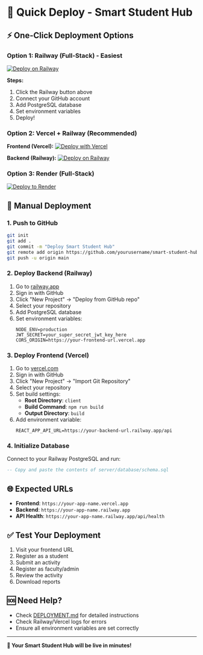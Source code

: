 # 🚀 Quick Deploy - Smart Student Hub

## ⚡ One-Click Deployment Options

### Option 1: Railway (Full-Stack) - Easiest
[![Deploy on Railway](https://railway.app/button.svg)](https://railway.app/template/your-template-id)

**Steps:**
1. Click the Railway button above
2. Connect your GitHub account
3. Add PostgreSQL database
4. Set environment variables
5. Deploy!

### Option 2: Vercel + Railway (Recommended)
**Frontend (Vercel):**
[![Deploy with Vercel](https://vercel.com/button)](https://vercel.com/new/clone?repository-url=https://github.com/yourusername/smart-student-hub&env=REACT_APP_API_URL)

**Backend (Railway):**
[![Deploy on Railway](https://railway.app/button.svg)](https://railway.app/new/template)

### Option 3: Render (Full-Stack)
[![Deploy to Render](https://render.com/images/deploy-to-render-button.svg)](https://render.com/deploy)

## 🔧 Manual Deployment

### 1. Push to GitHub
```bash
git init
git add .
git commit -m "Deploy Smart Student Hub"
git remote add origin https://github.com/yourusername/smart-student-hub.git
git push -u origin main
```

### 2. Deploy Backend (Railway)
1. Go to [railway.app](https://railway.app)
2. Sign in with GitHub
3. Click "New Project" → "Deploy from GitHub repo"
4. Select your repository
5. Add PostgreSQL database
6. Set environment variables:
   ```
   NODE_ENV=production
   JWT_SECRET=your_super_secret_jwt_key_here
   CORS_ORIGIN=https://your-frontend-url.vercel.app
   ```

### 3. Deploy Frontend (Vercel)
1. Go to [vercel.com](https://vercel.com)
2. Sign in with GitHub
3. Click "New Project" → "Import Git Repository"
4. Select your repository
5. Set build settings:
   - **Root Directory**: `client`
   - **Build Command**: `npm run build`
   - **Output Directory**: `build`
6. Add environment variable:
   ```
   REACT_APP_API_URL=https://your-backend-url.railway.app/api
   ```

### 4. Initialize Database
Connect to your Railway PostgreSQL and run:
```sql
-- Copy and paste the contents of server/database/schema.sql
```

## 🌐 Expected URLs
- **Frontend**: `https://your-app-name.vercel.app`
- **Backend**: `https://your-app-name.railway.app`
- **API Health**: `https://your-app-name.railway.app/api/health`

## ✅ Test Your Deployment
1. Visit your frontend URL
2. Register as a student
3. Submit an activity
4. Register as faculty/admin
5. Review the activity
6. Download reports

## 🆘 Need Help?
- Check [DEPLOYMENT.md](./DEPLOYMENT.md) for detailed instructions
- Check Railway/Vercel logs for errors
- Ensure all environment variables are set correctly

---

**🎉 Your Smart Student Hub will be live in minutes!**